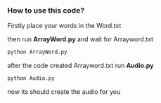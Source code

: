 ### How to use this code?
Firstly place your words in the Word.txt

then run **ArrayWord.py** and wait for Arrayword.txt
```python
python ArrayWord.py
```
after the code created Arrayword.txt run  **Audio.py**
```python
python Audio.py
```
now its should create the audio for you
